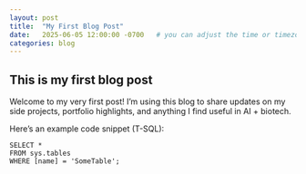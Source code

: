 ```yaml
---
layout: post
title:  "My First Blog Post"
date:   2025-06-05 12:00:00 -0700   # you can adjust the time or timezone
categories: blog
---
```


## This is my first blog post

Welcome to my very first post! I’m using this blog to share updates on my side projects, portfolio highlights, and anything I find useful in AI + biotech.  

Here’s an example code snippet (T-SQL):
```tsql
SELECT *
FROM sys.tables
WHERE [name] = 'SomeTable';
